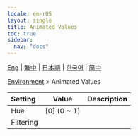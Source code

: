 ```yaml
---
locale: en-rUS
layout: single
title: Animated Values
toc: true
sidebar:
  nav: "docs"
---
```

[Eng](/dancexr/menu/2025.4/scene/auto_updates) | [繁中](/tw/dancexr/menu/2025.4/scene/auto_updates) | [日本語](/jp/dancexr/menu/2025.4/scene/auto_updates) | [한국어](/kr/dancexr/menu/2025.4/scene/auto_updates) | [简中](/zh/dancexr/menu/2025.4/scene/auto_updates)

[Environment](../menu#Environment) > Animated Values



| Setting | Value | Description |
| :--- | --- | :--- |
| Hue | [0] (0 ~ 1) | 
| Filtering || 

